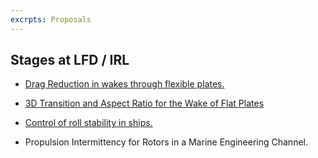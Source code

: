 ```yaml
---
excrpts: Proposals
---
```


## Stages at LFD / IRL

- [Drag Reduction in wakes through flexible plates.](/assets/posts/flapwake)

- [3D Transition and Aspect Ratio for the Wake of Flat Plates](/assets/posts/3dtransition)

- [Control of roll stability in ships.](/assets/posts/roll_stab)

- Propulsion Intermittency for Rotors in a Marine Engineering Channel.
